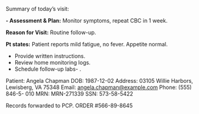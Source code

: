 Summary of today’s visit: 


**-
Assessment & Plan:** Monitor symptoms, repeat CBC in 1 week. 
 
**Reason for Visit:** Routine follow-up. 
 
**Pt states:** Patient reports mild fatigue, no fever. Appetite normal.
 
- Provide written instructions.
- Review home monitoring logs.
- Schedule follow-up labs-
.

Patient: Angela Chapman 
DOB: 1987-12-02 
Address: 03105 Willie Harbors, Lewisberg, VA 75348
Email: angela.chapman@example.com
Phone: (555) 846-5-
010
MRN: MRN-271339
SSN: 573-58-5422


Records forwarded to PCP. 
ORDER #566-89-8645
